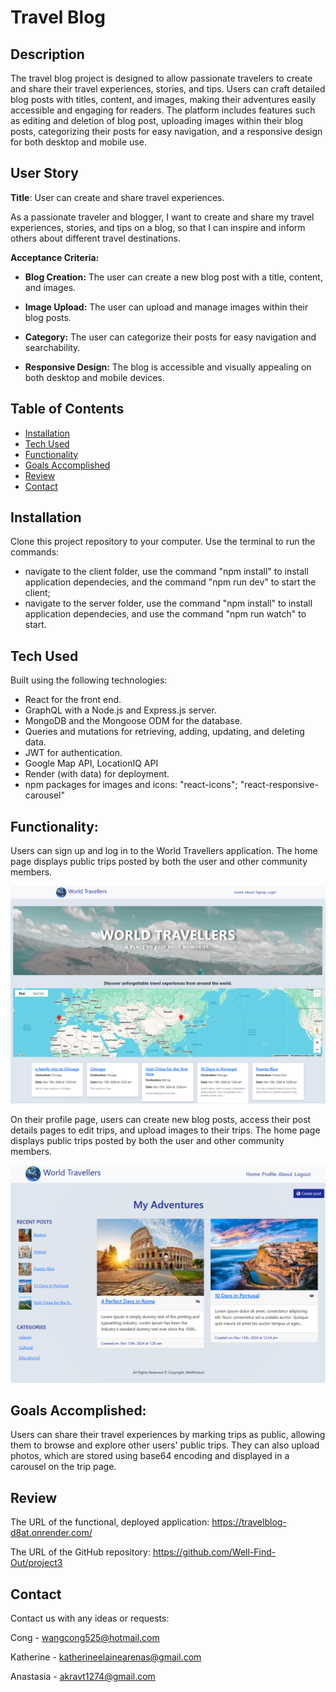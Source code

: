 # Travel Blog

## Description
The travel blog project is designed to allow passionate travelers to create and share their travel experiences, stories, and tips. Users can craft detailed blog posts with titles, content, and images, making their adventures easily accessible and engaging for readers. The platform includes features such as editing and deletion of blog post, uploading images within their blog posts, categorizing their posts for easy navigation, and a responsive design for both desktop and mobile use.

## User Story

**Title**: User can create and share travel experiences.

As a passionate traveler and blogger, I want to create and share my travel experiences, stories, and tips on a blog, so that I can inspire and inform others about different travel destinations.

**Acceptance Criteria:**

- **Blog Creation:** The user can create a new blog post with a title, content, and images.

- **Image Upload:** The user can upload and manage images within their blog posts.

- **Category:** The user can categorize their posts for easy navigation and searchability.

- **Responsive Design:** The blog is accessible and visually appealing on both desktop and mobile devices.


## Table of Contents
* [Installation](#installation)
* [Tech Used](#stack)
* [Functionality](#functionality)
* [Goals Accomplished](#goalsaccomplished)
* [Review](#review)
* [Contact](#contact)


## Installation
Clone this project repository to your computer.
Use the terminal to run the commands:
- navigate to the client folder, use the command "npm install" to install application dependecies, and the command "npm run dev" to start the client;
- navigate to the server folder, use the command "npm install" to install application dependecies, and use the command "npm run watch" to start.
    

## Tech Used 
Built using the following technologies:
- React for the front end.
- GraphQL with a Node.js and Express.js server.
- MongoDB and the Mongoose ODM for the database.
- Queries and mutations for retrieving, adding, updating, and deleting data.
- JWT for authentication.
- Google Map API, LocationIQ API
- Render (with data) for deployment.
- npm packages for images and icons: "react-icons"; "react-responsive-carousel"

## Functionality:

Users can sign up and log in to the World Travellers application. 
The home page displays public trips posted by both the user and other community members.

![alt text](client/src/assets/image.png)

On their profile page, users can create new blog posts, access their post details pages to edit trips, and upload images to their trips. The home page displays public trips posted by both the user and other community members.

![alt text](client/src/assets/image-1.png)

## Goals Accomplished:

Users can share their travel experiences by marking trips as public, allowing them to browse and explore other users' public trips. They can also upload photos, which are stored using base64 encoding and displayed in a carousel on the trip page.


## Review
The URL of the functional, deployed application: https://travelblog-d8at.onrender.com/

The URL of the GitHub repository: https://github.com/Well-Find-Out/project3

## Contact
Contact us with any ideas or requests: 

Cong - wangcong525@hotmail.com

Katherine - katherineelainearenas@gmail.com

Anastasia - akravt1274@gmail.com
